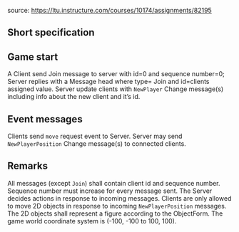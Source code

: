 source: https://ltu.instructure.com/courses/10174/assignments/82195
## Short specification

## Game start 
A Client send Join message to server with id=0 and sequence number=0; 
Server replies with a Message head where type= Join and id=clients assigned value. 
Server  update clients with ```NewPlayer``` Change message(s) including info about the new client and it’s id.
## Event messages
Clients send ```move``` request event to Server. 
Server may send ```NewPlayerPosition``` Change message(s) to connected clients.
## Remarks
All messages (except ```Join```) shall contain client id and sequence number.
Sequence number must increase for every message sent.
The Server decides actions in response to incoming messages.
Clients are only allowed to move 2D objects in response to incoming ```NewPlayerPosition``` messages. 
The 2D objects shall represent a figure according to the ObjectForm.
The game world coordinate system is (-100, -100 to 100, 100). 
